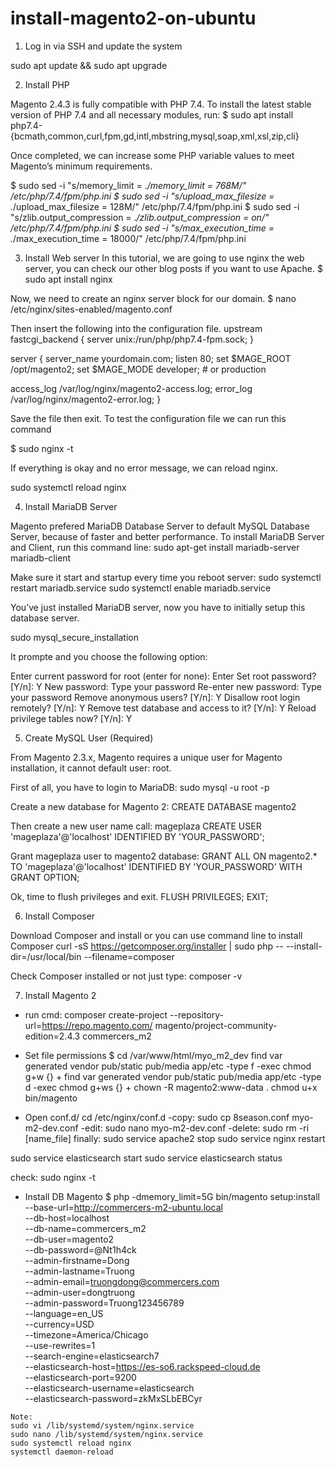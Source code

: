 # install-magento2-on-ubuntu
1. Log in via SSH and update the system

sudo apt update && sudo apt upgrade

2. Install PHP

Magento 2.4.3 is fully compatible with PHP 7.4. To install the latest stable version of PHP 7.4 and all necessary modules, run:
$ sudo apt install php7.4-{bcmath,common,curl,fpm,gd,intl,mbstring,mysql,soap,xml,xsl,zip,cli}

Once completed, we can increase some PHP variable values to meet Magento’s minimum requirements.

$ sudo sed -i "s/memory_limit = .*/memory_limit = 768M/" /etc/php/7.4/fpm/php.ini
$ sudo sed -i "s/upload_max_filesize = .*/upload_max_filesize = 128M/" /etc/php/7.4/fpm/php.ini
$ sudo sed -i "s/zlib.output_compression = .*/zlib.output_compression = on/" /etc/php/7.4/fpm/php.ini
$ sudo sed -i "s/max_execution_time = .*/max_execution_time = 18000/" /etc/php/7.4/fpm/php.ini

3. Install Web server
In this tutorial, we are going to use nginx the web server, you can check our other blog posts if you want to use Apache.
  $ sudo apt install nginx

Now, we need to create an nginx server block for our domain.
$ nano /etc/nginx/sites-enabled/magento.conf

Then insert the following into the configuration file.
upstream fastcgi_backend {
server unix:/run/php/php7.4-fpm.sock;
}

server {
server_name yourdomain.com;
listen 80;
set $MAGE_ROOT /opt/magento2;
set $MAGE_MODE developer; # or production

access_log /var/log/nginx/magento2-access.log;
error_log /var/log/nginx/magento2-error.log;
}

Save the file then exit. To test the configuration file we can run this command

$ sudo nginx -t

If everything is okay and no error message, we can reload nginx.

sudo systemctl reload nginx

4. Install MariaDB Server

Magento prefered MariaDB Database Server to default MySQL Database Server, because of faster and better performance. To install MariaDB Server and Client, run this command line:
  sudo apt-get install mariadb-server mariadb-client
  
Make sure it start and startup every time you reboot server:
sudo systemctl restart mariadb.service
sudo systemctl enable mariadb.service

You’ve just installed MariaDB server, now you have to initially setup this database server.

sudo mysql_secure_installation

It prompte and you choose the following option:

Enter current password for root (enter for none): Enter
Set root password? [Y/n]: Y
New password: Type your password
Re-enter new password: Type your password
Remove anonymous users? [Y/n]: Y
Disallow root login remotely? [Y/n]: Y
Remove test database and access to it? [Y/n]:  Y
Reload privilege tables now? [Y/n]:  Y

5. Create MySQL User (Required)

From Magento 2.3.x, Magento requires a unique user for Magento installation, it cannot default user: root.

First of all, you have to login to MariaDB:
  sudo mysql -u root -p

Create a new database for Magento 2:
  CREATE DATABASE magento2

Then create a new user name call: mageplaza
  CREATE USER 'mageplaza'@'localhost' IDENTIFIED BY 'YOUR_PASSWORD';
  
Grant mageplaza user to magento2 database:
  GRANT ALL ON magento2.* TO 'mageplaza'@'localhost' IDENTIFIED BY 'YOUR_PASSWORD' WITH GRANT OPTION;
  
Ok, time to flush privileges and exit.
  FLUSH PRIVILEGES;
  EXIT;
  
6. Install Composer

Download Composer and install or you can use command line to install Composer
  curl -sS https://getcomposer.org/installer | sudo php -- --install-dir=/usr/local/bin --filename=composer
  
Check Composer installed or not just type:
  composer -v

7. Install Magento 2

- run cmd: composer create-project --repository-url=https://repo.magento.com/ magento/project-community-edition=2.4.3 commercers_m2

- Set file permissions
$ cd /var/www/html/myo_m2_dev
find var generated vendor pub/static pub/media app/etc -type f -exec chmod g+w {} +
find var generated vendor pub/static pub/media app/etc -type d -exec chmod g+ws {} +
chown -R magento2:www-data .
chmod u+x bin/magento

- Open conf.d/
cd /etc/nginx/conf.d
-copy: sudo cp 8season.conf myo-m2-dev.conf
-edit: sudo nano myo-m2-dev.conf
-delete: sudo rm -ri [name_file]
finally: 
sudo service apache2 stop
sudo service nginx restart

sudo service elasticsearch start
sudo service elasticsearch status

check: sudo nginx -t

- Install DB Magento
$ php -dmemory_limit=5G bin/magento setup:install \
--base-url=http://commercers-m2-ubuntu.local \
--db-host=localhost \
--db-name=commercers_m2 \
--db-user=magento2 \
--db-password=@Nt1h4ck \
--admin-firstname=Dong \
--admin-lastname=Truong \
--admin-email=truongdong@commercers.com \
--admin-user=dongtruong \
--admin-password=Truong123456789 \
--language=en_US \
--currency=USD \
--timezone=America/Chicago \
--use-rewrites=1 \
--search-engine=elasticsearch7 \
--elasticsearch-host=https://es-so6.rackspeed-cloud.de \
--elasticsearch-port=9200 \
--elasticsearch-username=elasticsearch \
--elasticsearch-password=zkMxSLbEBCyr

~~~~~~~~~~~~~~~~~~~~~
Note:
sudo vi /lib/systemd/system/nginx.service
sudo nano /lib/systemd/system/nginx.service
sudo systemctl reload nginx
systemctl daemon-reload
